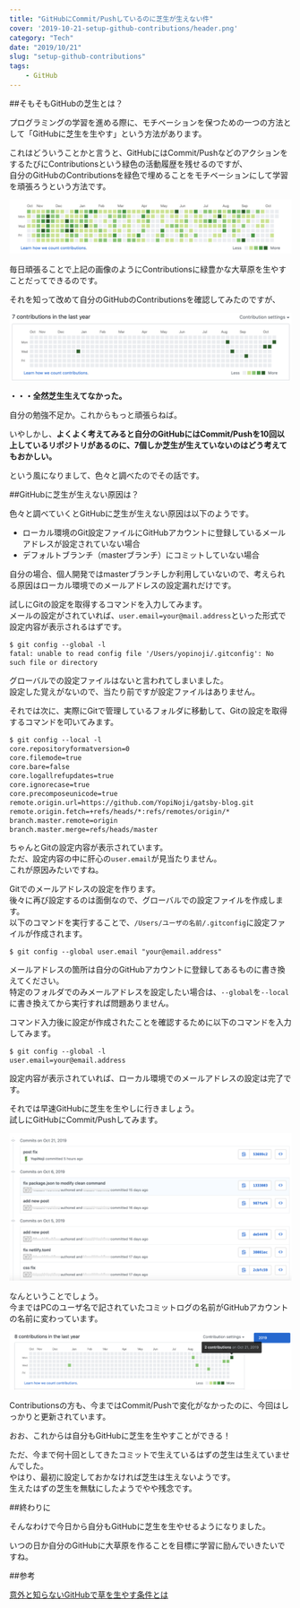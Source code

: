 ```yaml
---
title: "GitHubにCommit/Pushしているのに芝生が生えない件"
cover: '2019-10-21-setup-github-contributions/header.png'
category: "Tech"
date: "2019/10/21"
slug: "setup-github-contributions"
tags:
    - GitHub
---
```


##そもそもGitHubの芝生とは？

プログラミングの学習を進める際に、モチベーションを保つための一つの方法として「GitHubに芝生を生やす」という方法があります。  

これはどういうことかと言うと、GitHubにはCommit/PushなどのアクションをするたびにContributionsという緑色の活動履歴を残せるのですが、  
自分のGitHubのContributionsを緑色で埋めることをモチベーションにして学習を頑張ろうという方法です。

![github-many-contributions-example](./github-many-contributions-example.png)

毎日頑張ることで上記の画像のようにContributionsに緑豊かな大草原を生やすことだってできるのです。

それを知って改めて自分のGitHubのContributionsを確認してみたのですが、 

![github-many-contributions-example](./github-my-contributions.png)

**・・・全然芝生生えてなかった。**

自分の勉強不足か。これからもっと頑張らねば。

いやしかし、**よくよく考えてみると自分のGitHubにはCommit/Pushを10回以上しているリポジトリがあるのに、7個しか芝生が生えていないのはどう考えてもおかしい。**

という風になりまして、色々と調べたのでその話です。

##GitHubに芝生が生えない原因は？

色々と調べていくとGitHubに芝生が生えない原因は以下のようです。

- ローカル環境のGit設定ファイルにGitHubアカウントに登録しているメールアドレスが設定されていない場合
- デフォルトブランチ（masterブランチ）にコミットしていない場合

自分の場合、個人開発ではmasterブランチしか利用していないので、考えられる原因はローカル環境でのメールアドレスの設定漏れだけです。

試しにGitの設定を取得するコマンドを入力してみます。  
メールの設定がされていれば、`user.email=your@mail.address`といった形式で設定内容が表示されるはずです。

```
$ git config --global -l
fatal: unable to read config file '/Users/yopinoji/.gitconfig': No such file or directory

```

グローバルでの設定ファイルはないと言われてしまいました。  
設定した覚えがないので、当たり前ですが設定ファイルはありません。

それでは次に、実際にGitで管理しているフォルダに移動して、Gitの設定を取得するコマンドを叩いてみます。

```
$ git config --local -l
core.repositoryformatversion=0
core.filemode=true
core.bare=false
core.logallrefupdates=true
core.ignorecase=true
core.precomposeunicode=true
remote.origin.url=https://github.com/YopiNoji/gatsby-blog.git
remote.origin.fetch=+refs/heads/*:refs/remotes/origin/*
branch.master.remote=origin
branch.master.merge=refs/heads/master
```

ちゃんとGitの設定内容が表示されています。  
ただ、設定内容の中に肝心の`user.email`が見当たりません。  
これが原因みたいですね。

Gitでのメールアドレスの設定を作ります。  
後々に再び設定するのは面倒なので、グローバルでの設定ファイルを作成します。  
以下のコマンドを実行することで、`/Users/ユーザの名前/.gitconfig`に設定ファイルが作成されます。

```
$ git config --global user.email "your@email.address"
```

メールアドレスの箇所は自分のGitHubアカウントに登録してあるものに書き換えてください。  
特定のフォルダでのみメールアドレスを設定したい場合は、`--global`を`--local`に書き換えてから実行すれば問題ありません。

コマンド入力後に設定が作成されたことを確認するために以下のコマンドを入力してみます。

```
$ git config --global -l
user.email=your@email.address
```

設定内容が表示されていれば、ローカル環境でのメールアドレスの設定は完了です。

それでは早速GitHubに芝生を生やしに行きましょう。  
試しにGitHubにCommit/Pushしてみます。

![after-fix-setting-github-commit-log](./after-fix-setting-github-commit-log.png)

なんということでしょう。  
今まではPCのユーザ名で記されていたコミットログの名前がGitHubアカウントの名前に変わっています。

![after-fix-setting-github-contributions](./after-fix-setting-github-contributions.png)

Contributionsの方も、今まではCommit/Pushで変化がなかったのに、今回はしっかりと更新されています。

おお、これからは自分もGitHubに芝生を生やすことができる！

ただ、今まで何十回としてきたコミットで生えているはずの芝生は生えていませんでした。  
やはり、最初に設定しておかなければ芝生は生えないようです。  
生えたはずの芝生を無駄にしたようでやや残念です。


##終わりに

そんなわけで今日から自分もGitHubに芝生を生やせるようになりました。

いつの日か自分のGitHubに大草原を作ることを目標に学習に励んでいきたいですね。

##参考

[意外と知らないGitHubで草を生やす条件とは](https://findy-code.io/engineer-lab/github-contributions-rule)
